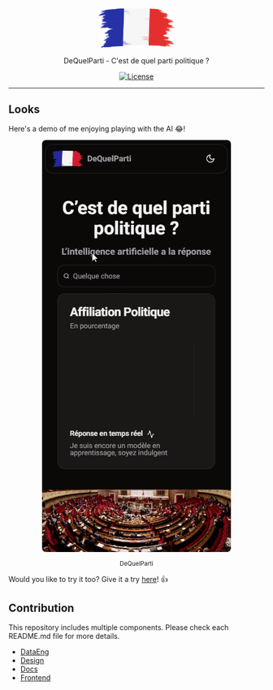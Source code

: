 <p align="center">
  <a href="https://lovindata.github.io/dequelparti" target="_blank">
    <img alt="DeQuelParti" src="https://raw.githubusercontent.com/lovindata/dequelparti/main/frontend/public/imgs/logo.webp" width="150" style="max-width: 100%;" />
  </a>
</p>

<p align="center">
  DeQuelParti - C'est de quel parti politique ?
</p>

<p align="center">
    <a href="https://github.com/lovindata/dequelparti/blob/main/LICENSE">
      <img src="https://img.shields.io/github/license/lovindata/dequelparti" alt="License">
    </a>
</p>

---

## Looks

Here's a demo of me enjoying playing with the AI 😂!

<p style="display: flex; flex-direction: column; align-items: center;">
  <img alt="DeQuelParti" src="https://raw.githubusercontent.com/lovindata/dequelparti/main/docs/dequelparti.gif" style="max-width: 375px; border-radius: 8px;" />
  <sub style="padding-top: 16px;">DeQuelParti</sub>
</p>

Would you like to try it too? Give it a try [here](https://lovindata.github.io/dequelparti)! 👍

## Contribution

This repository includes multiple components. Please check each README.md file for more details.

- [DataEng](https://github.com/lovindata/dequelparti/tree/main/dataeng)
- [Design](https://github.com/lovindata/dequelparti/tree/main/design)
- [Docs](https://github.com/lovindata/dequelparti/tree/main/docs)
- [Frontend](https://github.com/lovindata/dequelparti/tree/main/frontend)
